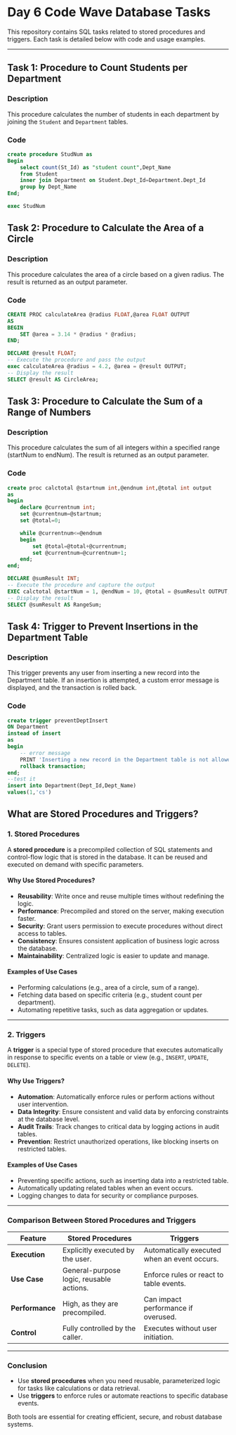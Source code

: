 # Day 6 Code Wave Database Tasks

This repository contains SQL tasks related to stored procedures and triggers. Each task is detailed below with code and usage examples.

---

## Task 1: Procedure to Count Students per Department

### Description
This procedure calculates the number of students in each department by joining the `Student` and `Department` tables.

### Code
```sql
create procedure StudNum as
Begin
	select count(St_Id) as "student count",Dept_Name
	from Student
	inner join Department on Student.Dept_Id=Department.Dept_Id
	group by Dept_Name
End;

exec StudNum
```
## Task 2: Procedure to Calculate the Area of a Circle

### Description
This procedure calculates the area of a circle based on a given radius. The result is returned as an output parameter.

### Code
```sql
CREATE PROC calculateArea @radius FLOAT,@area FLOAT OUTPUT
AS
BEGIN
    SET @area = 3.14 * @radius * @radius;
END;

DECLARE @result FLOAT;
-- Execute the procedure and pass the output
exec calculateArea @radius = 4.2, @area = @result OUTPUT;
-- Display the result
SELECT @result AS CircleArea;

```
## Task 3: Procedure to Calculate the Sum of a Range of Numbers

### Description
This procedure calculates the sum of all integers within a specified range (startNum to endNum). The result is returned as an output parameter.

### Code
```sql
create proc calctotal @startnum int,@endnum int,@total int output
as
begin
	declare @currentnum int;
	set @currentnum=@startnum;
	set @total=0;

	while @currentnum<=@endnum
	begin
		set @total=@total+@currentnum;
		set @currentnum=@currentnum+1;
	end;
end;

DECLARE @sumResult INT;
-- Execute the procedure and capture the output
EXEC calctotal @startNum = 1, @endNum = 10, @total = @sumResult OUTPUT;
-- Display the result
SELECT @sumResult AS RangeSum;
```
## Task 4: Trigger to Prevent Insertions in the Department Table

### Description
This trigger prevents any user from inserting a new record into the Department table. If an insertion is attempted, a custom error message is displayed, and the transaction is rolled back.

### Code
```sql
create trigger preventDeptInsert
ON Department
instead of insert
as
begin
    -- error message
    PRINT 'Inserting a new record in the Department table is not allowed.';
	rollback transaction;
end;
--test it
insert into Department(Dept_Id,Dept_Name)
values(1,'cs')
```
## What are Stored Procedures and Triggers?

### 1. Stored Procedures
A **stored procedure** is a precompiled collection of SQL statements and control-flow logic that is stored in the database. It can be reused and executed on demand with specific parameters.

#### Why Use Stored Procedures?
- **Reusability**: Write once and reuse multiple times without redefining the logic.
- **Performance**: Precompiled and stored on the server, making execution faster.
- **Security**: Grant users permission to execute procedures without direct access to tables.
- **Consistency**: Ensures consistent application of business logic across the database.
- **Maintainability**: Centralized logic is easier to update and manage.

#### Examples of Use Cases
- Performing calculations (e.g., area of a circle, sum of a range).
- Fetching data based on specific criteria (e.g., student count per department).
- Automating repetitive tasks, such as data aggregation or updates.

---

### 2. Triggers
A **trigger** is a special type of stored procedure that executes automatically in response to specific events on a table or view (e.g., `INSERT`, `UPDATE`, `DELETE`).

#### Why Use Triggers?
- **Automation**: Automatically enforce rules or perform actions without user intervention.
- **Data Integrity**: Ensure consistent and valid data by enforcing constraints at the database level.
- **Audit Trails**: Track changes to critical data by logging actions in audit tables.
- **Prevention**: Restrict unauthorized operations, like blocking inserts on restricted tables.

#### Examples of Use Cases
- Preventing specific actions, such as inserting data into a restricted table.
- Automatically updating related tables when an event occurs.
- Logging changes to data for security or compliance purposes.

---

### Comparison Between Stored Procedures and Triggers

| Feature               | Stored Procedures                        | Triggers                                    |
|-----------------------|------------------------------------------|--------------------------------------------|
| **Execution**         | Explicitly executed by the user.         | Automatically executed when an event occurs. |
| **Use Case**          | General-purpose logic, reusable actions. | Enforce rules or react to table events.     |
| **Performance**       | High, as they are precompiled.           | Can impact performance if overused.        |
| **Control**           | Fully controlled by the caller.          | Executes without user initiation.          |

---

### Conclusion
- Use **stored procedures** when you need reusable, parameterized logic for tasks like calculations or data retrieval.
- Use **triggers** to enforce rules or automate reactions to specific database events.

Both tools are essential for creating efficient, secure, and robust database systems.

